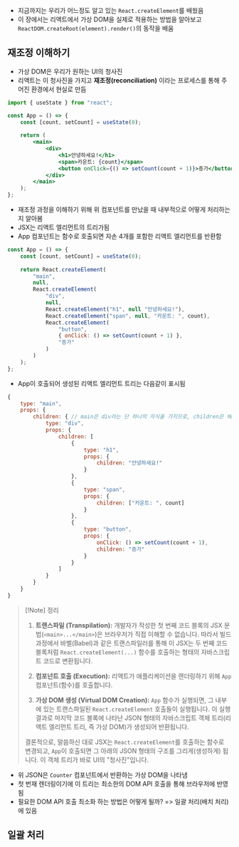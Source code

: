 - 지금까지는 우리가 어느정도 알고 있는 `React.createElement`를 배웠음
- 이 장에서는 리액트에서 가상 DOM을 실제로 적용하는 방법을 알아보고 `ReactDOM.createRoot(element).render()`의 동작을 배움

## 재조정 이해하기
- 가상 DOM은 우리가 원하는 UI의 청사진
- 리액트는 이 청사진을 가지고 **재조정(reconciliation)** 이라는 프로세스를 통해 주어진 환경에서 현실로 만듬

```jsx
import { useState } from "react";

const App = () => {
	const [count, setCount] = useState(0);
	
	return (
		<main>
			<div>
				<h1>안녕하세요!</h1>
				<span>카운트: {count}</span>
				<button onClick={() => setCount(count + 1)}>증가</button>
			</div>
		</main>
	);
};
```

- 재조정 과정을 이해하기 위해 위 컴포넌트를 만났을 때 내부적으로 어떻게 처리하는지 알아봄
- JSX는 리액트 엘리먼트의 트리가됨
- App 컴포넌트는 함수로 호출되면 자손 4개를 포함한 리액트 엘리먼트를 반환함

```js
const App = () => {
	const [count, setCount] = useState(0);
	
	return React.createElement(
		"main",
		null,
		React.createElement(
			"div",
			null,
			React.createElement("h1", null "안녕하세요!"),
			React.createElement("span", null, "카운트: ", count),
			React.createElement(
				"button",
				{ onClick: () => setCount(count + 1) },
				"증가"
			)
		)
	);
};
```

- App이 호출되어 생성된 리액트 엘리먼트 트리는 다음같이 표시됨

```jsx
{
	type: "main",
	props: {
		children: { // main은 div라는 단 하나의 자식을 가지므로, children은 배열이 아닌 객체
			type: "div",
			props: {
				children: [
					{
						type: "h1",
						props: {
							children: "안녕하세요!"
						}
					},
					{
						type: "span",
						props: {
							children: ["카운트: ", count]
						}
					},
					{
						type: "button",
						props: {
							onClick: () => setCount(count + 1),
							children: "증가"
						}
					}
				]
			}
		}
	}
}
```

> [!Note] 정리
> 1. **트랜스파일 (Transpilation):** 개발자가 작성한 첫 번째 코드 블록의 JSX 문법(`<main>...</main>`)은 브라우저가 직접 이해할 수 없습니다. 따라서 빌드 과정에서 바벨(Babel)과 같은 트랜스파일러를 통해 이 JSX는 두 번째 코드 블록처럼 `React.createElement(...)` 함수를 호출하는 형태의 자바스크립트 코드로 변환됩니다.
>     
> 2. **컴포넌트 호출 (Execution):** 리액트가 애플리케이션을 렌더링하기 위해 `App` 컴포넌트(함수)를 호출합니다.
>     
> 3. **가상 DOM 생성 (Virtual DOM Creation):** `App` 함수가 실행되면, 그 내부에 있는 트랜스파일된 `React.createElement` 호출들이 실행됩니다. 이 실행 결과로 마지막 코드 블록에 나타난 JSON 형태의 자바스크립트 객체 트리(리액트 엘리먼트 트리, 즉 가상 DOM)가 생성되어 반환됩니다.
>     
> 
> 결론적으로, 말씀하신 대로 JSX는 `React.createElement`를 호출하는 함수로 변경되고, `App`이 호출되면 그 아래의 JSON 형태의 구조를 그리게(생성하게) 됩니다. 이 객체 트리가 바로 UI의 "청사진"입니다.

- 위 JSON은 `Counter` 컴포넌트에서 반환하는 가상 DOM을 나타냄
- 첫 번재 렌더링이기에 이 트리는 최소한의 DOM API 호출을 통해 브라우저에 반영됨
- 필요한 DOM API 호출 최소화 하는 방법은 어떻게 될까? => 일괄 처리(배치 처리)에 있음

## 일괄 처리

